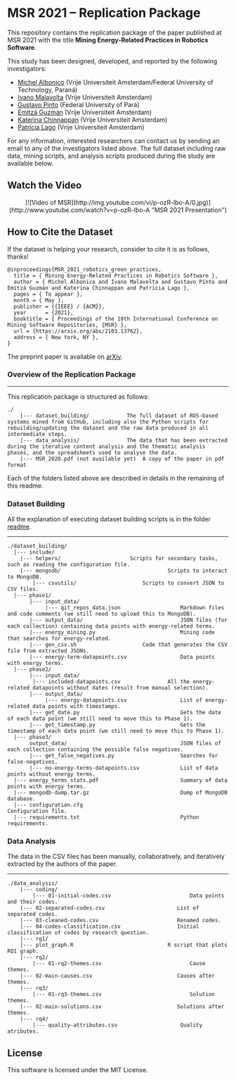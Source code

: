 # MSR 2021 – Replication Package

<!--[![DOI](https://zenodo.org/badge/DOI/10.5281/zenodo.3672050.svg)](https://doi.org/10.5281/zenodo.3672050)-->

This repository contains the replication package of the paper published at MSR 2021 with the title **Mining Energy-Related Practices in Robotics Software**.

This study has been designed, developed, and reported by the following investigators:

- [Michel Albonico](https://michelalbonico.github.io) (Vrije Universiteit Amsterdam/Federal University of Technology, Paraná) 
- [Ivano Malavolta](https://www.ivanomalavolta.com) (Vrije Universiteit Amsterdam)
- [Gustavo Pinto](https://gustavopinto.org/) (Federal University of Pará)
- [Emitzá Guzmán](https://scholar.google.ch/citations?user=cMs97_YAAAAJ&hl=en) (Vrije Universiteit Amsterdam)
- [Katerina Chinnappan](http://katerinachinnppan.com/) (Vrije Universiteit Amsterdam)
- [Patricia Lago](https://www.cs.vu.nl/~patricia/Patricia_Lago/Home.html) (Vrije Universiteit Amsterdam)

For any information, interested researchers can contact us by sending an email to any of the investigators listed above.
The full dataset including raw data, mining scripts, and analysis scripts produced during the study are available below.

## Watch the Video
<center>
[![Video of MSR](http://img.youtube.com/vi/p-ozR-lbo-A/0.jpg)](http://www.youtube.com/watch?v=p-ozR-lbo-A "MSR 2021 Presentation")
</center>

## How to Cite the Dataset
If the dataset is helping your research, consider to cite it is as follows, thanks!

```
@inproceedings{MSR_2021_robotics_green_practices,
  title = { Mining Energy-Related Practices in Robotics Software },
  author = { Michel Albonico and Ivano Malavolta and Gustavo Pinto and Emitzá Guzmán and Katerina Chinnappan and Patricia Lago },
  pages = { To appear },
  month = { May },
  publisher = {{IEEE} / {ACM}},
  year      = {2021},
  booktitle = { Proceedings of the 18th International Conference on Mining Software Repositories, {MSR} },
  url = {https://arxiv.org/abs/2103.13762},
  address = { New York, NY },
}
```

The preprint paper is available on [arXiv](https://arxiv.org/abs/2103.13762).

### Overview of the Replication Package
---

This replication package is structured as follows:

```
./
    |--- dataset_building/     		  The full dataset of ROS-based systems mined from GitHub, including also the Python scripts for rebuilding/updating the dataset and the raw data produced in all intermediate steps.
    |--- data_analysis/       		  The data that has been extracted during the iterative content analysis and the thematic analysis phases, and the spreadsheets used to analyse the data.
    |--- MSR_2020.pdf (not available yet)  A copy of the paper in pdf format
```

Each of the folders listed above are described in details in the remaining of this readme.

### Dataset Building

All the explanation of executing dataset building scripts is in the folder [readme](https://github.com/S2-group/msr-2021-green-practices-replication-package/blob/main/dataset_building/README.md).

---
```
./dataset_building/
  |--- include/
  	|--- helpers/				       Scripts for secondary tasks, such as reading the configuration file.
  	|--- mongodb/                                  Scripts to interact to MongoDB.
        |--- csvutils/				       Scripts to convert JSON to CSV files.
  |--- phase1/
       |--- input_data/                                
            |--- git_repos_data.json                   Markdown files and code comments (we still need to upload this to MongoDB).
       |--- output_data/                               JSON files (for each collection) containing data points with energy-related terms.
       |--- energy_mining.py                           Mining code that searches for energy-related.
       |--- gen_csv.sh				       Code that generates the CSV file from extracted JSONs.
       |--- energy-term-datapoints.csv                 Data points with energy terms.
  |--- phase2/
       |--- input_data/
	    |--- included-datapoints.csv               All the energy-related datapoints without dates (result from manual selection).
       |--- output_data/
            |--- energy-datapoints.csv                 List of energy-related data points with timestamps.
       |--- get_date.py	                               Gets the date of each data point (we still need to move this to Phase 1).
       |--- get_timestamp.py                           Gets the timestamp of each data point (we still need to move this to Phase 1).
  |--- phase3/
       output_data/                                    JSON files of each collection containing the possible false negatives.
       |--- get_false_negatives.py                     Searches for false-negatives.
       |--- no-energy-terms-datapoints.csv             List of data points without energy terms.
  |--- energy_terms_stats.pdf                          Summary of data points with energy terms.
  |--- mongodb-dump.tar.gz                             Dump of MongoDB database.
  |--- configuration.cfg                                  Configuration file.
  |--- requirements.txt                                Python requirements.
```

### Data Analysis

The data in the CSV files has been manually, collaboratively, and iteratively extracted by the authors of the paper. 

---
```
./data_analysis/
    |--- coding/
        |--- 01-initial-codes.csv                         Data points and their codes.
	|--- 02-separated-codes.csv                       List of separated codes.
	|--- 03-cleaned-codes.csv                         Renamed codes.
	|--- 04-codes-classification.csv                  Initial classification of codes by research question.
    |--- rq1/
	|--- plot_graph.R                              R script that plots RQ1 graph.
    |--- rq2/
        |--- 01-rq2-themes.csv                            Cause themes.               
	|--- 02-main-causes.csv                           Causes after themes.
    |--- rq3/
        |--- 01-rq3-themes.csv                            Solution themes.
	|--- 02-main-solutions.csv                        Solutions after themes.
    |--- rq4/
    	|--- quality-attributes.csv                    Quality atributes.
```

## License

This software is licensed under the MIT License.
